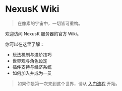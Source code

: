 # NexusK Wiki

> 在像素的宇宙中，一切皆可重构。

欢迎访问 NexusK 服务器的官方 Wiki。

你可以在这里了解：

- 玩法机制与进阶技巧
- 世界观与角色设定
- 插件支持与经济系统
- 如何加入并成为一员

> 如果你是第一次来到这个世界，请从 [入门流程](getting-started.md) 开始。
